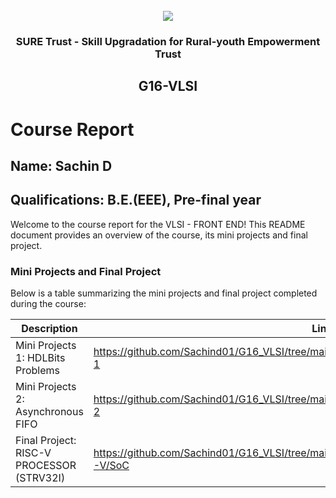 <!-- PROJECT LOGO -->
<br />

<div align="center">
   <img src='https://user-images.githubusercontent.com/73131499/166115643-d3187f47-d38f-41b2-ae42-5ecbbc60de14.png' />


<h3 align="center">SURE Trust - Skill Upgradation for Rural-youth Empowerment Trust</h3>
  <h2> G16-VLSI </h2>
</div>

# Course Report

## Name: Sachin D

## Qualifications: B.E.(EEE), Pre-final year

Welcome to the course report for the VLSI - FRONT END! This README document provides an overview of the course, its mini projects and final project.

### Mini Projects and Final Project

Below is a table summarizing the mini projects and final project completed during the course:

| Description                               | Link                                    |
|-------------------------------------------|-----------------------------------------|
| Mini Projects 1: HDLBits Problems    | https://github.com/Sachind01/G16_VLSI/tree/main/Mini%20Projects/Sachin/Minor%20Project-1                         |
| Mini Projects 2: Asynchronous FIFO     | https://github.com/Sachind01/G16_VLSI/tree/main/Mini%20Projects/Sachin/Minor%20Project-2                         |
| Final Project: RISC-V PROCESSOR (STRV32I)     | https://github.com/Sachind01/G16_VLSI/tree/main/Final%20Capstone%20Project/Sachin/RISC-V/SoC                         |
